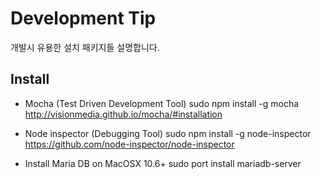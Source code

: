 # Development Tip 

개발시 유용한 설치 패키지들 설명합니다.

## Install 

* Mocha (Test Driven Development Tool)
sudo npm install -g mocha
http://visionmedia.github.io/mocha/#installation

* Node inspector (Debugging Tool)
sudo npm install -g node-inspector
https://github.com/node-inspector/node-inspector

* Install Maria DB on MacOSX 10.6+
sudo port install mariadb-server 

